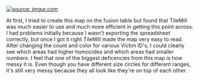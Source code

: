 <a href="http://imgur.com/i1cgm3c"><img src="http://i.imgur.com/i1cgm3c.png" title="source: imgur.com" /></a>


At first, I tried to create this map on the fusion table but found that TileMill was much easier to use and much more efficient in getting this point across. I had problems initially because I wasn't exporting the spreadsheet correctly, but once I got it right TileMill made the map very easy to read. After changing the count and color for various Victim ID's, I could clearly see which areas had higher homocides and which areas had smaller numbers. I feel that one of the biggest deficencies from this map is how messy it is. Even though you have different size circles for different ranges, it's still very messy because they all look like they're on top of each other.
